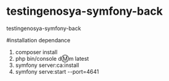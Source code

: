 # testingenosya-symfony-back
testingenosya-symfony-back

#installation dependance
1) composer install
2) php bin/console d:m:m latest
3) symfony server:ca:install
4) symfony serve:start --port=4641
